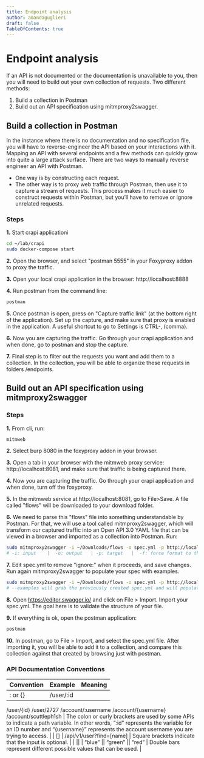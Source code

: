 ```yaml
---
title: Endpoint analysis
author: amandaguglieri
draft: false
TableOfContents: true
---
```


# Endpoint analysis

If an API is not documented or the documentation is unavailable to you, then you will need to build out your own collection of requests. Two different methods:

1. Build a collection in Postman
2. Build out an API specification using mitmproxy2swagger.

## Build a collection in Postman

In the instance where there is no documentation and no specification file, you will have to reverse-engineer the API based on your interactions with it. Mapping an API with several endpoints and a few methods can quickly grow into quite a large attack surface.  There are two ways to manually reverse engineer an API with Postman. 

- One way is by constructing each request. 
- The other way is to proxy web traffic through Postman, then use it to capture a stream of requests. This process makes it much easier to construct requests within Postman, but you’ll have to remove or ignore unrelated requests. 

### Steps

**1.** Start crapi applicationi

```bash
cd ~/lab/crapi
sudo docker-compose start
```

**2.** Open the browser, and select "postman 5555" in your Foxyproxy addon to proxy the traffic. 

**3.** Open your local crapi application in the browser: http://localhost:8888

**4.** Run postman from the command line:

```bash
postman
```

**5.** Once postman is open, press on "Capture traffic link" (at the bottom right of the application). Set up the capture, and make sure that proxy is enabled in the application. A useful shortcut to go to Settings is CTRL-, (comma).

**6.** Now you are capturing the traffic. Go through your crapi application and when done, go to postman and stop the capture. 

**7.** Final step is to filter out the requests you want and add them to a collection. In the collection, you will be able to organize these requests in folders /endpoints.


## Build out an API specification using mitmproxy2swagger

### Steps

**1.** From cli, run:

```bash
mitmweb
```

**2.** Select burp 8080 in the foxyproxy addon in your browser.

**3.** Open a tab in your browser with the mitmweb proxy service: http://localhost:8081, and make sure that traffic is being captured there.

**4.** Now you are capturing the traffic. Go through your crapi application and when done, turn off the foxyproxy.

**5.** In the mitmweb service at http://localhost:8081, go to File>Save. A file called "flows" will be downloaded to your download folder.

**6.** We need to parse this "flows" file into something understandable by Postman. For that, we will use a tool called mitmproxy2swagger, which will transform our captured traffic into an Open API 3.0 YAML file that can be viewed in a browser and imported as a collection into Postman. Run:

```bash
sudo mitmproxy2swagger -i ~/Downloads/flows -o spec.yml -p http://localhost:8888/ -f flow 
# -i: input    |  -o: output   | -p: target   |  -f: force format to the specified.
```

**7.** Edit spec.yml to remove "ignore:" when it proceeds, and save changes. Run again mitmproxy2swagger to populate your spec with examples.

```bash
sudo mitmproxy2swagger -i ~/Downloads/flows -o spec.yml -p http://localhost:8888/ -f flow --examples
# --examples will grab the previously created spec.yml and will populate it with real examples. We do this in two steps to avoid creating examples for request out of scope.  
```

**8.** Open https://editor.swagger.io/ and click on File > Import. Import your spec.yml. The goal here is to validate the structure of your file.

**9.** If everything is ok, open the postman application:

```bash
postman
```

**10.** In postman, go to File > Import, and select the spec.yml file. After importing it, you will be able to add it to a collection, and compare this collection against that created by browsing just with postman.


### API Documentation Conventions

| Convention | Example | Meaning |
| ---------- | ------- | ------- |
| : or {} | /user/:id
/user/{id}
/user/2727
/account/:username
/account/{username}
/account/scuttleph1sh |  The colon or curly brackets are used by some APIs to indicate a path variable. In other words, “:id” represents the variable for an ID number and “{username}” represents the account username you are trying to access. | 
|  [] | /api/v1/user?find=[name] | Square brackets indicate that the input is optional. |
| || | “blue” || “green” || “red” | Double bars represent different possible values that can be used. |


